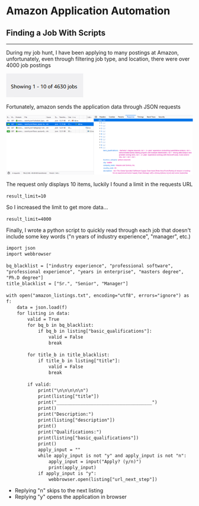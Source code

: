 
# Amazon Application Automation
## Finding a Job With Scripts
---
During my job hunt, I have been applying to many postings at Amazon, unfortunately, even through filtering job type, and location, there were over 4000 job postings

<img src="/static/images/amazonApplicationAutomation/number_of_jobs.png">

Fortunately, amazon sends the application data through JSON requests

<img src="/static/images/amazonApplicationAutomation/browser_network.png">

The request only displays 10 items, luckily I found a limit in the requests URL

```result_limit=10```

So I increased the limit to get more data...

```result_limit=4000```

Finally, I wrote a python script to quickly read through each job that doesn't include some key words ("n years of industry experience", "manager", etc.)

```
import json
import webbrowser

bq_blacklist = ["industry experience", "professional software", "professional experience", "years in enterprise", "masters degree", "Ph.D degree"]
title_blacklist = ["Sr.", "Senior", "Manager"]

with open("amazon_listings.txt", encoding="utf8", errors="ignore") as f:
    data = json.load(f)
    for listing in data:
        valid = True
        for bq_b in bq_blacklist:
            if bq_b in listing["basic_qualifications"]:
                valid = False
                break

        for title_b in title_blacklist:
            if title_b in listing["title"]:
                valid = False
                break

        if valid:
            print("\n\n\n\n\n")
            print(listing["title"])
            print("____________________________________")
            print()
            print("Description:")
            print(listing["description"])
            print()
            print("Qualifications:")
            print(listing["basic_qualifications"])
            print()
            apply_input = ""
            while apply_input is not "y" and apply_input is not "n":
                apply_input = input("Apply? (y/n)")
                print(apply_input)
            if apply_input is "y":
                webbrowser.open(listing["url_next_step"])
```

* Replying "n" skips to the next listing
* Replying "y" opens the application in browser